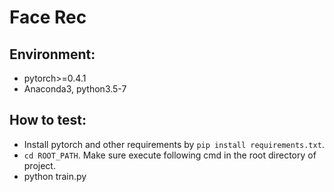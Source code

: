 # Face Rec

## Environment:

- pytorch>=0.4.1 
- Anaconda3, python3.5-7
 
## How to test: 

- Install pytorch and other requirements by `pip install requirements.txt`. 
- `cd ROOT_PATH`. Make sure execute following cmd in the root directory of project. 
- python train.py 
